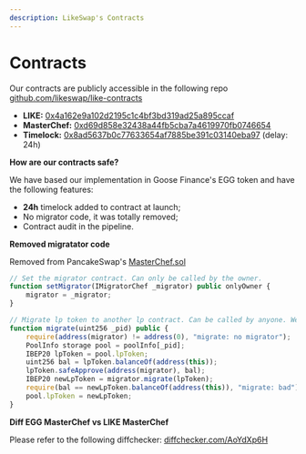 ```yaml
---
description: LikeSwap's Contracts
---
```


# Contracts

Our contracts are publicly accessible in the following repo [github.com/likeswap/like-contracts](https://github.com/likeswap/likeswap-contracts)

- **LIKE:** [0x4a162e9a102d2195c1c4bf3bd319ad25a895ccaf](https://bscscan.com/address/0x4a162e9a102d2195c1c4bf3bd319ad25a895ccaf)
- **MasterChef:** [0xd69d858e32438a44fb5cba7a4619970fb0746654](https://bscscan.com/address/0xd69d858e32438a44fb5cba7a4619970fb0746654)
- **Timelock:** [0x8ad5637b0c77633654af7885be391c03140eba97](https://bscscan.com/address/0x8ad5637b0c77633654af7885be391c03140eba97) (delay: 24h)

**How are our contracts safe?**

We have based our implementation in Goose Finance's EGG token and have the following features:

- **24h** timelock added to contract at launch;
- No migrator code, it was totally removed;
- Contract audit in the pipeline.

**Removed migratator code**

Removed from PancakeSwap's [MasterChef.sol](https://github.com/pancakeswap/pancake-farm/blob/master/contracts/MasterChef.sol)

```javascript
// Set the migrator contract. Can only be called by the owner.
function setMigrator(IMigratorChef _migrator) public onlyOwner {
    migrator = _migrator;
}

// Migrate lp token to another lp contract. Can be called by anyone. We trust that migrator contract is good.
function migrate(uint256 _pid) public {
    require(address(migrator) != address(0), "migrate: no migrator");
    PoolInfo storage pool = poolInfo[_pid];
    IBEP20 lpToken = pool.lpToken;
    uint256 bal = lpToken.balanceOf(address(this));
    lpToken.safeApprove(address(migrator), bal);
    IBEP20 newLpToken = migrator.migrate(lpToken);
    require(bal == newLpToken.balanceOf(address(this)), "migrate: bad");
    pool.lpToken = newLpToken;
}
```

**Diff EGG MasterChef vs LIKE MasterChef**

Please refer to the following diffchecker: [diffchecker.com/AoYdXp6H](https://www.diffchecker.com/AoYdXp6H)
